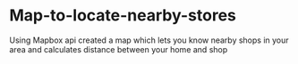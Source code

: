 # Map-to-locate-nearby-stores
Using Mapbox api created a map which lets you know nearby shops in your area and calculates distance between your home and shop
